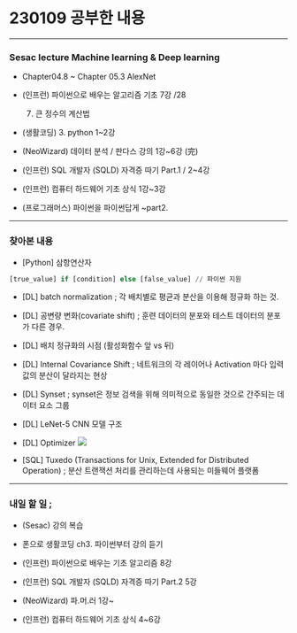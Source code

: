 # 230109 공부한 내용

---

### Sesac lecture Machine learning & Deep learning

- Chapter04.8 ~ Chapter 05.3 AlexNet

- (인프런) 파이썬으로 배우는 알고리즘 기초 7강 /28

  7. 큰 정수의 계산법

- (생활코딩) 3. python 1~2강

- (NeoWizard) 데이터 분석 / 판다스 강의 1강~6강 (完)

- (인프런) SQL 개발자 (SQLD) 자격증 따기 Part.1 / 2~4강

- (인프런) 컴퓨터 하드웨어 기초 상식 1강~3강

- (프로그래머스) 파이썬을 파이썬답게 ~part2.

---

### 찾아본 내용

- [Python] 삼항연산자

```python
[true_value] if [condition] else [false_value] // 파이썬 지원
```

- [DL] batch normalization ; 각 배치별로 평균과 분산을 이용해 정규화 하는 것.

- [DL] 공변량 변화(covariate shift)
  ; 훈련 데이터의 분포와 테스트 데이터의 분포가 다른 경우.

- [DL] 배치 정규화의 시점 (활성화함수 앞 vs 뒤)

- [DL] Internal Covariance Shift
  ; 네트워크의 각 레이어나 Activation 마다 입력값의 분산이 달라지는 현상

- [DL] Synset ; synset은 정보 검색을 위해 의미적으로 동일한 것으로 간주되는 데이터 요소 그룹

- [DL] LeNet-5 CNN 모델 구조

- [DL] Optimizer
  ![](https://blog.kakaocdn.net/dn/bQ934t/btqASyVqeeD/ozNDSKWvAbxiJb7VtgLkSk/img.png)

- [SQL] Tuxedo (Transactions for Unix, Extended for Distributed Operation) ;
  분산 트랜잭션 처리를 관리하는데 사용되는 미들웨어 플랫폼

---

### 내일 할 일 ;

- (Sesac) 강의 복습

- 폰으로 생활코딩 ch3. 파이썬부터 강의 듣기

- (인프런) 파이썬으로 배우는 기초 알고리즘 8강

- (인프런) SQL 개발자 (SQLD) 자격증 따기 Part.2 5강

- (NeoWizard) 파.머.러 1강~

- (인프런) 컴퓨터 하드웨어 기초 상식 4~6강
